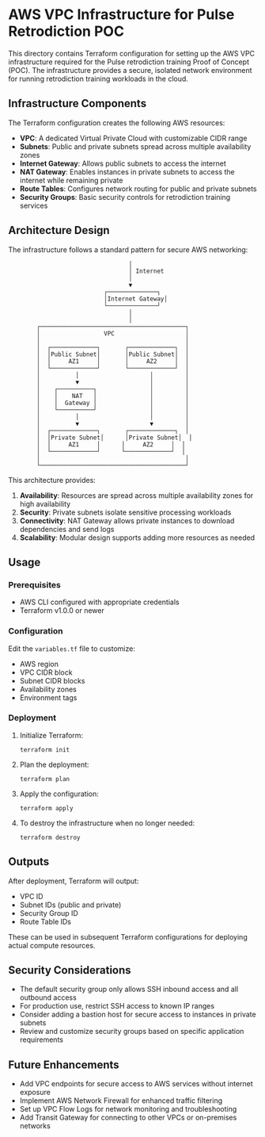 # AWS VPC Infrastructure for Pulse Retrodiction POC

This directory contains Terraform configuration for setting up the AWS VPC infrastructure required for the Pulse retrodiction training Proof of Concept (POC). The infrastructure provides a secure, isolated network environment for running retrodiction training workloads in the cloud.

## Infrastructure Components

The Terraform configuration creates the following AWS resources:

- **VPC**: A dedicated Virtual Private Cloud with customizable CIDR range
- **Subnets**: Public and private subnets spread across multiple availability zones
- **Internet Gateway**: Allows public subnets to access the internet
- **NAT Gateway**: Enables instances in private subnets to access the internet while remaining private
- **Route Tables**: Configures network routing for public and private subnets
- **Security Groups**: Basic security controls for retrodiction training services

## Architecture Design

The infrastructure follows a standard pattern for secure AWS networking:

```
                                  │
                                  │ Internet
                                  │
                                  ▼
                           ┌──────────────┐
                           │Internet Gateway│
                           └──────────────┘
                                  │
                                  │
        ┌─────────────────────────────────────────┐
        │                  VPC                    │
        │                                         │
        │  ┌─────────────┐       ┌─────────────┐  │
        │  │Public Subnet│       │Public Subnet│  │
        │  │     AZ1     │       │     AZ2     │  │
        │  └─────────────┘       └─────────────┘  │
        │          │                    │         │
        │          ▼                    │         │
        │    ┌──────────┐               │         │
        │    │    NAT   │               │         │
        │    │  Gateway │               │         │
        │    └──────────┘               │         │
        │          │                    │         │
        │          ▼                    ▼         │
        │  ┌─────────────┐       ┌─────────────┐  │
        │  │Private Subnet│      │Private Subnet│  │
        │  │     AZ1     │      │     AZ2     │  │
        │  └─────────────┘      └─────────────┘  │
        │                                         │
        └─────────────────────────────────────────┘
```

This architecture provides:

1. **Availability**: Resources are spread across multiple availability zones for high availability
2. **Security**: Private subnets isolate sensitive processing workloads
3. **Connectivity**: NAT Gateway allows private instances to download dependencies and send logs
4. **Scalability**: Modular design supports adding more resources as needed

## Usage

### Prerequisites

- AWS CLI configured with appropriate credentials
- Terraform v1.0.0 or newer

### Configuration

Edit the `variables.tf` file to customize:

- AWS region
- VPC CIDR block
- Subnet CIDR blocks
- Availability zones
- Environment tags

### Deployment

1. Initialize Terraform:
   ```
   terraform init
   ```

2. Plan the deployment:
   ```
   terraform plan
   ```

3. Apply the configuration:
   ```
   terraform apply
   ```

4. To destroy the infrastructure when no longer needed:
   ```
   terraform destroy
   ```

## Outputs

After deployment, Terraform will output:

- VPC ID
- Subnet IDs (public and private)
- Security Group ID
- Route Table IDs

These can be used in subsequent Terraform configurations for deploying actual compute resources.

## Security Considerations

- The default security group only allows SSH inbound access and all outbound access
- For production use, restrict SSH access to known IP ranges
- Consider adding a bastion host for secure access to instances in private subnets
- Review and customize security groups based on specific application requirements

## Future Enhancements

- Add VPC endpoints for secure access to AWS services without internet exposure
- Implement AWS Network Firewall for enhanced traffic filtering
- Set up VPC Flow Logs for network monitoring and troubleshooting
- Add Transit Gateway for connecting to other VPCs or on-premises networks